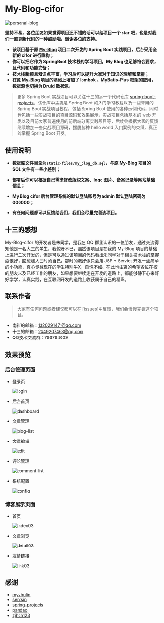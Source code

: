 # My-Blog-cifor

![personal-blog](static-files/personal-blog.png)

**坚持不易，各位朋友如果觉得项目还不错的话可以给项目一个 star 吧，也是对我们一直更新代码的一种鼓励啦，谢谢各位的支持。**

- **该项目基于原 [My-Blog](https://github.com/ZHENFENG13/My-Blog) 项目二次开发的 Spring Boot 实践项目，后台采用全新的 cifor 进行重构；**
- **你可以把它作为 SpringBoot 技术栈的学习项目，My Blog 也足够符合要求，且代码和功能完备；**
- **技术栈新颖且知识点丰富，学习后可以提升大家对于知识的理解和掌握；**
- **在原 [My-Blog](https://github.com/ZHENFENG13/My-Blog) 项目的基础上增加了 lombok 、MyBatis-Plus 框架的使用，数据源也切换为 Druid 数据源。**

> 更多 Spring Boot 实战项目可以关注十三的另一个代码仓库 [spring-boot-projects](https://github.com/ZHENFENG13/spring-boot-projects)，该仓库中主要是 Spring Boot 的入门学习教程以及一些常用的 Spring Boot 实战项目教程，包括 Spring Boot 使用的各种示例代码，同时也包括一些实战项目的项目源码和效果展示，实战项目包括基本的 web 开发以及目前大家普遍使用的前后端分离实践项目等，后续会根据大家的反馈继续增加一些实战项目源码，摆脱各种 hello world 入门案例的束缚，真正的掌握 Spring Boot 开发。

## 使用说明

- **数据库文件目录为```static-files/my_blog_db.sql```，与原 My-Blog 项目的 SQL 文件有一些小差别；**

- **部署后你可以根据自己需求修改版权文案、logo 图片、备案记录等网站基础信息；**

- **My Blog cifor 后台管理系统的默认登陆账号为 admin 默认登陆密码为 000000；**

- **有任何问题都可以反馈给我们，我们会尽量完善该项目。**

## 十三的感想

My-Blog-cifor 的开发者是朱同学，是我在 QQ 群里认识的一位朋友，通过交流得知他是一名大三的学生，我惊讶不已，虽然该项目是在我的 My-Blog 项目的基础上进行二次开发的，但是可以通过该项目的代码看出朱同学对于相关技术栈的掌握度很好，回想起大三时的自己，那时的我好像只会用 JSP + Servlet 开发一些简单的小功能，真心觉得现在的学生特别牛X，自愧不如。在此也由衷的希望各位在校的朋友以及已经工作的朋友，如果想要继续走在开发的道路上，都能够静下心来好好学学，认真实践，在互联网开发的道路上收获属于自己的精彩。

## 联系作者

> 大家有任何问题或者建议都可以在 [issues]中反馈，我们会慢慢完善这个项目。

- 南街的邮箱：1320291471@qq.com
- 十三的邮箱：2449207463@qq.com
- QQ技术交流群：796794009


## 效果预览

### 后台管理页面

- 登录页

	![login](static-files/login.png)

- 后台首页

	![dashboard](static-files/dashboard.png)

- 文章管理

	![blog-list](static-files/blog-list.png)

- 文章编辑

	![edit](static-files/edit.png)

- 评论管理

	![comment-list](static-files/comment-list.png)

- 系统配置

	![config](static-files/config.png)

### 博客展示页面

- 首页

  ![index03](static-files/index03.png)

- 文章浏览

  ![detail03](static-files/detail03.png)

- 友情链接

  ![link03](static-files/link03.png)
  
## 感谢

- [myzhulin](https://github.com/myzhulin)
- [sentsin](https://github.com/sentsin/cifor)
- [spring-projects](https://github.com/spring-projects/spring-boot)
- [pandao](https://github.com/pandao/editor.md)
- [zjhch123](https://github.com/zjhch123/solo-skin-amaze)
